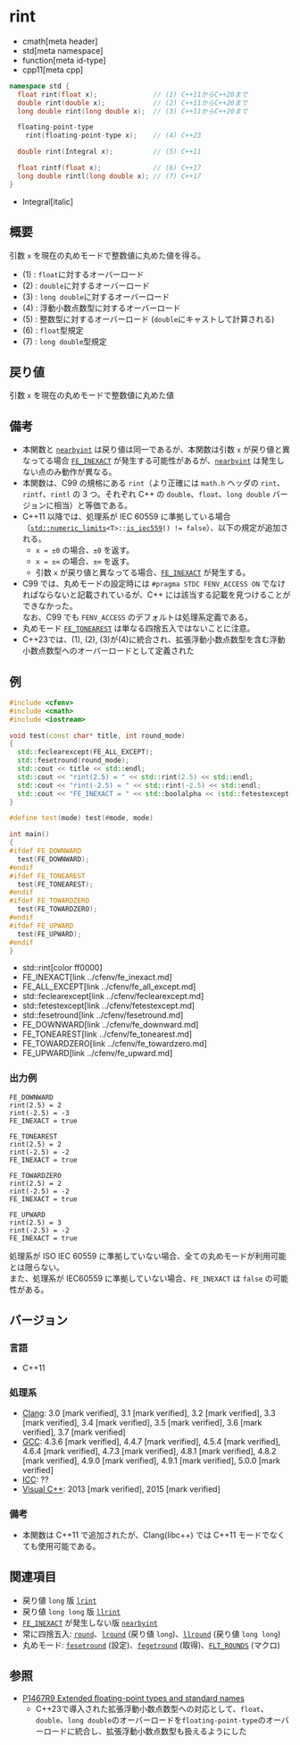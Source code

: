 # rint
* cmath[meta header]
* std[meta namespace]
* function[meta id-type]
* cpp11[meta cpp]

```cpp
namespace std {
  float rint(float x);              // (1) C++11からC++20まで
  double rint(double x);            // (2) C++11からC++20まで
  long double rint(long double x);  // (3) C++11からC++20まで

  floating-point-type
    rint(floating-point-type x);    // (4) C++23

  double rint(Integral x);          // (5) C++11

  float rintf(float x);             // (6) C++17
  long double rintl(long double x); // (7) C++17
}
```
* Integral[italic]

## 概要
引数 `x` を現在の丸めモードで整数値に丸めた値を得る。

- (1) : `float`に対するオーバーロード
- (2) : `double`に対するオーバーロード
- (3) : `long double`に対するオーバーロード
- (4) : 浮動小数点数型に対するオーバーロード
- (5) : 整数型に対するオーバーロード (`double`にキャストして計算される)
- (6) : `float`型規定
- (7) : `long double`型規定


## 戻り値
引数 `x` を現在の丸めモードで整数値に丸めた値


## 備考
- 本関数と [`nearbyint`](nearbyint.md) は戻り値は同一であるが、本関数は引数 `x` が戻り値と異なってる場合 [`FE_INEXACT`](../cfenv/fe_inexact.md) が発生する可能性があるが、[`nearbyint`](nearbyint.md) は発生しない点のみ動作が異なる。
- 本関数は、C99 の規格にある `rint`（より正確には `math.h` ヘッダの `rint`、`rintf`、`rintl` の 3 つ。それぞれ C++ の `double`、`float`、`long double` バージョンに相当）と等価である。
- C++11 以降では、処理系が IEC 60559 に準拠している場合（[`std::numeric_limits`](../limits/numeric_limits.md)`<T>::`[`is_iec559`](../limits/numeric_limits/is_iec559.md)`() != false`）、以下の規定が追加される。
    - `x = ±0` の場合、`±0` を返す。
    - `x = ±∞` の場合、`±∞` を返す。
    - 引数 `x` が戻り値と異なってる場合、[`FE_INEXACT`](../cfenv/fe_inexact.md) が発生する。
- C99 では、丸めモードの設定時には `#pragma STDC FENV_ACCESS ON` でなければならないと記載されているが、C++ には該当する記載を見つけることができなかった。  
    なお、C99 でも `FENV_ACCESS` のデフォルトは処理系定義である。
- 丸めモード [`FE_TONEAREST`](../cfenv/fe_tonearest.md) は単なる四捨五入ではないことに注意。
- C++23では、(1), (2), (3)が(4)に統合され、拡張浮動小数点数型を含む浮動小数点数型へのオーバーロードとして定義された


## 例
```cpp example
#include <cfenv>
#include <cmath>
#include <iostream>

void test(const char* title, int round_mode)
{
  std::feclearexcept(FE_ALL_EXCEPT);
  std::fesetround(round_mode);
  std::cout << title << std::endl;
  std::cout << "rint(2.5) = " << std::rint(2.5) << std::endl;
  std::cout << "rint(-2.5) = " << std::rint(-2.5) << std::endl;
  std::cout << "FE_INEXACT = " << std::boolalpha << (std::fetestexcept(FE_INEXACT) != 0) << std::endl << std::endl;
}

#define test(mode) test(#mode, mode)

int main()
{
#ifdef FE_DOWNWARD
  test(FE_DOWNWARD);
#endif
#ifdef FE_TONEAREST
  test(FE_TONEAREST);
#endif
#ifdef FE_TOWARDZERO
  test(FE_TOWARDZERO);
#endif
#ifdef FE_UPWARD
  test(FE_UPWARD);
#endif
}
```
* std::rint[color ff0000]
* FE_INEXACT[link ../cfenv/fe_inexact.md]
* FE_ALL_EXCEPT[link ../cfenv/fe_all_except.md]
* std::feclearexcept[link ../cfenv/feclearexcept.md]
* std::fetestexcept[link ../cfenv/fetestexcept.md]
* std::fesetround[link ../cfenv/fesetround.md]
* FE_DOWNWARD[link ../cfenv/fe_downward.md]
* FE_TONEAREST[link ../cfenv/fe_tonearest.md]
* FE_TOWARDZERO[link ../cfenv/fe_towardzero.md]
* FE_UPWARD[link ../cfenv/fe_upward.md]

### 出力例
```
FE_DOWNWARD
rint(2.5) = 2
rint(-2.5) = -3
FE_INEXACT = true

FE_TONEAREST
rint(2.5) = 2
rint(-2.5) = -2
FE_INEXACT = true

FE_TOWARDZERO
rint(2.5) = 2
rint(-2.5) = -2
FE_INEXACT = true

FE_UPWARD
rint(2.5) = 3
rint(-2.5) = -2
FE_INEXACT = true

```

処理系が ISO IEC 60559 に準拠していない場合、全ての丸めモードが利用可能とは限らない。  
また、処理系が IEC60559 に準拠していない場合、`FE_INEXACT` は `false` の可能性がある。


## バージョン
### 言語
- C++11

### 処理系
- [Clang](/implementation.md#clang): 3.0 [mark verified], 3.1 [mark verified], 3.2 [mark verified], 3.3 [mark verified], 3.4 [mark verified], 3.5 [mark verified], 3.6 [mark verified], 3.7 [mark verified]
- [GCC](/implementation.md#gcc): 4.3.6 [mark verified], 4.4.7 [mark verified], 4.5.4 [mark verified], 4.6.4 [mark verified], 4.7.3 [mark verified], 4.8.1 [mark verified], 4.8.2 [mark verified], 4.9.0 [mark verified], 4.9.1 [mark verified], 5.0.0 [mark verified]
- [ICC](/implementation.md#icc): ??
- [Visual C++](/implementation.md#visual_cpp): 2013 [mark verified], 2015 [mark verified]

### 備考
- 本関数は C++11 で追加されたが、Clang(libc++) では C++11 モードでなくても使用可能である。

## 関連項目
- 戻り値 `long` 版 [`lrint`](lrint.md)
- 戻り値 `long long` 版 [`llrint`](llrint.md)
- [`FE_INEXACT`](../cfenv/fe_inexact.md) が発生しない版 [`nearbyint`](nearbyint.md)
- 常に四捨五入: [`round`](round.md)、[`lround`](lround.md) (戻り値 `long`)、[`llround`](llround.md) (戻り値 `long long`)
- 丸めモード: [`fesetround`](../cfenv/fesetround.md) (設定)、[`fegetround`](../cfenv/fegetround.md) (取得)、[`FLT_ROUNDS`](../cfloat/flt_rounds.md) (マクロ)

## 参照
- [P1467R9 Extended floating-point types and standard names](https://www.open-std.org/jtc1/sc22/wg21/docs/papers/2022/p1467r9.html)
    - C++23で導入された拡張浮動小数点数型への対応として、`float`、`double`、`long double`のオーバーロードを`floating-point-type`のオーバーロードに統合し、拡張浮動小数点数型も扱えるようにした
